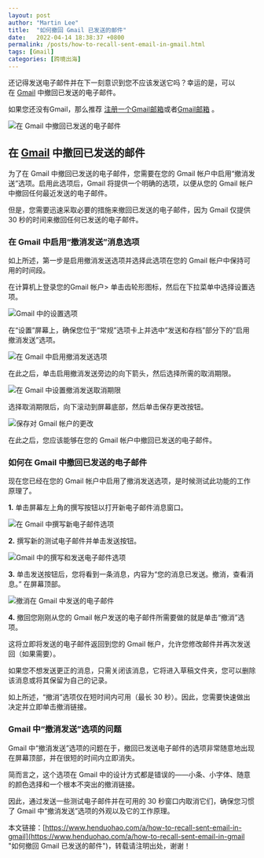 ```yaml
---
layout: post  
author: "Martin Lee"  
title:  "如何撤回 Gmail 已发送的邮件"  
date:   2022-04-14 18:38:37 +0800  
permalink: /posts/how-to-recall-sent-email-in-gmail.html  
tags: [Gmail]  
categories: [跨境出海]  
---
```

还记得发送电子邮件并在下一刻意识到您不应该发送它吗？幸运的是，可以在 [Gmail](https://www.henduohao.com/tag/gmail "Gmail是Google的免费网络邮件服务，也是世界上用户量最多的邮箱。") 中撤回已发送的电子邮件。

如果您还没有Gmail，那么推荐 [注册一个Gmail邮箱](https://www.henduohao.com/a/register-a-gmail)或者[Gmail邮箱](https://www.henduohao.com/product/1003.html) 。

![在 Gmail 中撤回已发送的电子邮件](https://p3-juejin.byteimg.com/tos-cn-i-k3u1fbpfcp/189f09d8304c4fbebf458d0f9e19a3d1~tplv-k3u1fbpfcp-zoom-1.image)

## 在 [Gmail](https://www.henduohao.com/tag/gmail "Gmail是Google的免费网络邮件服务，也是世界上用户量最多的邮箱。") 中撤回已发送的邮件

为了在 Gmail 中撤回已发送的电子邮件，您需要在您的 Gmail 帐户中启用“撤消发送”选项。启用此选项后，Gmail 将提供一个明确的选项，以便从您的 Gmail 帐户中撤回任何最近发送的电子邮件。

但是，您需要迅速采取必要的措施来撤回已发送的电子邮件，因为 Gmail 仅提供 30 秒的时间来撤回任何已发送的电子邮件。

### 在 Gmail 中启用“撤消发送”消息选项

如上所述，第一步是启用撤消发送选项并选择此选项在您的 Gmail 帐户中保持可用的时间段。

在计算机上登录您的Gmail 帐户> 单击齿轮形图标，然后在下拉菜单中选择设置选项。

![Gmail 中的设置选项](https://p3-juejin.byteimg.com/tos-cn-i-k3u1fbpfcp/17f0cbf1c7e04d1da225f2bc67ca7c3e~tplv-k3u1fbpfcp-zoom-1.image)

在“设置”屏幕上，确保您位于“常规”选项卡上并选中“发送和存档”部分下的“启用撤消发送”选项。

![在 Gmail 中启用撤消发送选项](https://p3-juejin.byteimg.com/tos-cn-i-k3u1fbpfcp/39ffd5ba70f645868fc3cce6ef27a01a~tplv-k3u1fbpfcp-zoom-1.image)

在此之后，单击启用撤消发送旁边的向下箭头，然后选择所需的取消期限。

![在 Gmail 中设置撤消发送取消期限](https://p3-juejin.byteimg.com/tos-cn-i-k3u1fbpfcp/06fb594c0d3f442cb8d596e49298db7b~tplv-k3u1fbpfcp-zoom-1.image)

选择取消期限后，向下滚动到屏幕底部，然后单击保存更改按钮。

![保存对 Gmail 帐户的更改](https://p3-juejin.byteimg.com/tos-cn-i-k3u1fbpfcp/163dc8f8f84d47ffa93f5b408659a6be~tplv-k3u1fbpfcp-zoom-1.image)

在此之后，您应该能够在您的 Gmail 帐户中撤回已发送的电子邮件。

### 如何在 Gmail 中撤回已发送的电子邮件

现在您已经在您的 Gmail 帐户中启用了撤消发送选项，是时候测试此功能的工作原理了。

**1.** 单击屏幕左上角的撰写按钮以打开新电子邮件消息窗口。

![在 Gmail 中撰写新电子邮件选项](https://p3-juejin.byteimg.com/tos-cn-i-k3u1fbpfcp/b899525591a0473aa1aa7eee94478d35~tplv-k3u1fbpfcp-zoom-1.image)

**2.** 撰写新的测试电子邮件并单击发送按钮。

![Gmail 中的撰写和发送电子邮件选项](https://p3-juejin.byteimg.com/tos-cn-i-k3u1fbpfcp/fb2f91edc84a47a8ad18c0cdf005d7a0~tplv-k3u1fbpfcp-zoom-1.image)

**3.** 单击发送按钮后，您将看到一条消息，内容为“您的消息已发送。撤消，查看消息。” 在屏幕顶部。

![撤消在 Gmail 中发送的电子邮件](https://p3-juejin.byteimg.com/tos-cn-i-k3u1fbpfcp/a3c462b070be4d85a9e82169d4f8283a~tplv-k3u1fbpfcp-zoom-1.image)

**4.** 撤回您刚刚从您的 Gmail 帐户发送的电子邮件所需要做的就是单击“撤消”选项。

这将立即将发送的电子邮件返回到您的 Gmail 帐户，允许您修改邮件并再次发送回（如果需要）。

如果您不想发送更正的消息，只需关闭该消息，它将进入草稿文件夹，您可以删除该消息或将其保留为自己的记录。

如上所述，“撤消”选项仅在短时间内可用（最长 30 秒）。因此，您需要快速做出决定并立即单击撤消链接。

### Gmail 中“撤消发送”选项的问题

Gmail 中“撤消发送”选项的问题在于，撤回已发送电子邮件的选项非常随意地出现在屏幕顶部，并在很短的时间内立即消失。

简而言之，这个选项在 Gmail 中的设计方式都是错误的——小条、小字体、随意的颜色选择和一个根本不突出的撤消链接。

因此，通过发送一些测试电子邮件并在可用的 30 秒窗口内取消它们，确保您习惯了 Gmail 中“撤消发送”选项的外观以及它的工作原理。

本文链接：[https://www.henduohao.com/a/how-to-recall-sent-email-in-gmail](https://www.henduohao.com/a/how-to-recall-sent-email-in-gmail "如何撤回 Gmail 已发送的邮件")，转载请注明出处，谢谢！